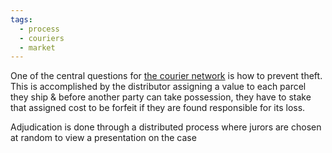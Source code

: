 ```yaml
---
tags:
  - process
  - couriers
  - market
---
```

One of the central questions for [the courier network](Constant%20Couriering) is how to prevent theft. This is accomplished by the distributor assigning a value to each parcel they ship & before another party can take possession, they have to stake that assigned cost to be forfeit if they are found responsible for its loss.

Adjudication is done through a distributed process where jurors are chosen at random to view a presentation on the case 